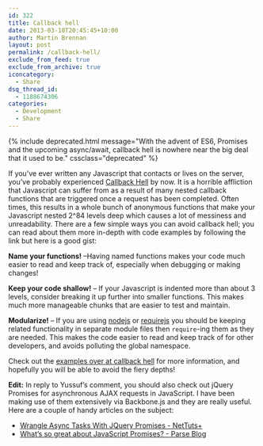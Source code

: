 ```yaml
---
id: 322
title: Callback hell
date: 2013-03-18T20:45:45+10:00
author: Martin Brennan
layout: post
permalink: /callback-hell/
exclude_from_feed: true
exclude_from_archive: true
iconcategory:
  - Share
dsq_thread_id:
  - 1188674306
categories:
  - Development
  - Share
---
```


{% include deprecated.html message="With the advent of ES6, Promises and the upcoming async/await, callback hell is nowhere near the big deal that it used to be." cssclass="deprecated" %}

If you’ve ever written any Javascript that contacts or lives on the server, you’ve probably experienced [Callback Hell](http://callbackhell.com/) by now. It is a horrible affliction that Javascript can suffer from as a result of many nested callback functions that are triggered once a request has been completed. Often times, this results in a whole bunch of anonymous functions that make your Javascript nested 2^84 levels deep which causes a lot of messiness and unreadability. There are a few simple ways you can avoid callback hell; you can read about them more in-depth with code examples by following the link but here is a good gist<!--more-->:

**Name your functions!** –Having named functions makes your code much easier to read and keep track of, especially when debugging or making changes!</span>

**Keep your code shallow!** – If your Javascript is indented more than about 3 levels, consider breaking it up further into smaller functions. This makes much more manageable chunks that are easier to test and maintain.

**Modularize!** – If you are using [nodejs](http://nodejs.org/) or [requirejs](http://requirejs.org/) you should be keeping related functionality in separate module files then `require`-ing them as they are needed. This makes the code easier to read and keep track of for other developers, and avoids polluting the global namespace.

Check out the [examples over at callback hell](http://callbackhell.com/) for more information, and hopefully you will be able to avoid the fiery depths!

**Edit:** In reply to Yussuf’s comment, you should also check out jQuery Promises for asynchronous AJAX requests in JavaScript. I have been making use of them extensively via Backbone.js and they are really useful. Here are a couple of handy articles on the subject:

  * [Wrangle Async Tasks With JQuery Promises - NetTuts+](http://net.tutsplus.com/tutorials/javascript-ajax/wrangle-async-tasks-with-jquery-promises/)
  * [What’s so great about JavaScript Promises? - Parse Blog](http://blog.parse.com/2013/01/29/whats-so-great-about-javascript-promises/)

